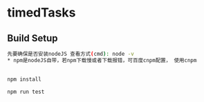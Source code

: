 # timedTasks




## Build Setup

``` bash
先要确保是否安装nodeJS 查看方式(cmd): node -v
* npm是nodeJS自带，若npm下载慢或者下载报错，可百度cnpm配置， 使用cnpm 
 

npm install

npm run test

